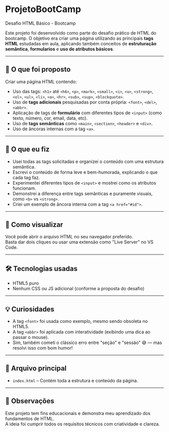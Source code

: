 # ProjetoBootCamp
Desafio HTML Básico - Bootcamp

Este projeto foi desenvolvido como parte do desafio prático de HTML do bootcamp. O objetivo era criar uma página utilizando as principais **tags HTML** estudadas em aula, aplicando também conceitos de **estruturação semântica**, **formularios** e **uso de atributos básicos**.

---

## 🧾 O que foi proposto

Criar uma página HTML contendo:

- Uso das tags: `<h1>` até `<h6>`, `<p>`, `<mark>`, `<small>`, `<i>`, `<u>`, `<strong>`, `<ol>`, `<ul>`, `<li>`, `<a>`, `<hr>`, `<sub>`, `<sup>`, `<blockquote>`.
- Uso de **tags adicionais** pesquisadas por conta própria: `<font>`, `<del>`, `<abbr>`.
- Aplicação de tags de **formulário** com diferentes tipos de `<input>` (como texto, número, cor, email, data, etc).
- Uso de **tags semânticas** como `<main>`, `<section>`, `<header>` e `<div>`.
- Uso de âncoras internas com a tag `<a>`.

---

## 🧠 O que eu fiz

- Usei todas as tags solicitadas e organizei o conteúdo com uma estrutura semântica.
- Escrevi o conteúdo de forma leve e bem-humorada, explicando o que cada tag faz.
- Experimentei diferentes tipos de `<input>` e mostrei como os atributos funcionam.
- Demonstrei a diferença entre tags semânticas e puramente visuais, como `<b>` vs `<strong>`.
- Criei um exemplo de âncora interna com a tag `<a href="#id">`.

---

## 🚀 Como visualizar

Você pode abrir o arquivo HTML no seu navegador preferido.  
Basta dar dois cliques ou usar uma extensão como "Live Server" no VS Code.

---

## 🛠️ Tecnologias usadas

- HTML5 puro
- Nenhum CSS ou JS adicional (conforme a proposta do desafio)

---

## 💡 Curiosidades

- A tag `<font>` foi usada como exemplo, mesmo sendo obsoleta no HTML5.
- A tag `<abbr>` foi aplicada com interatividade (exibindo uma dica ao passar o mouse).
- Sim, também cometi o clássico erro entre "seção" e "sessão" 😅 — mas resolvi isso com bom humor!

---

## 📁 Arquivo principal

- `index.html` – Contém toda a estrutura e conteúdo da página.

---

## 📌 Observações

Este projeto tem fins educacionais e demonstra meu aprendizado dos fundamentos de HTML.  
A ideia foi cumprir todos os requisitos técnicos com criatividade e clareza.

